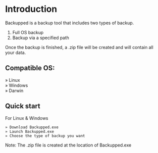 # Introduction

Backupped is a backup tool that includes two types of backup.
1. Full OS backup
2. Backup via a specified path

Once the backup is finished, a .zip file will be created and will contain all your data.

Compatible OS:
-----------
» Linux<br>
» Windows<br>
» Darwin<br>


Quick start
-----------

For Linux & Windows

    » Download Backupped.exe
    » Launch Backupped.exe
    » Choose the type of backup you want

Note: The .zip file is created at the location of Backupped.exe
